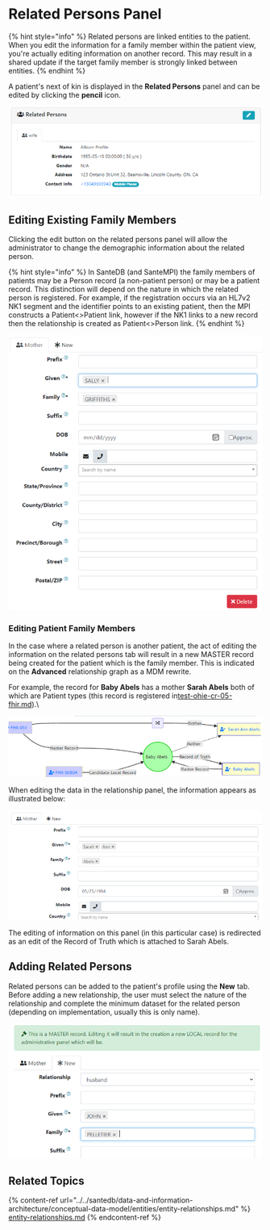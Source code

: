 # Related Persons Panel

{% hint style="info" %}
Related persons are linked entities to the patient. When you edit the information for a family member within the patient view, you're actually editing information on another record. This may result in a shared update if the target family member is strongly linked between entities.
{% endhint %}

A patient's next of kin is displayed in the **Related Persons** panel and can be edited by clicking the **pencil** icon.

![](<../../.gitbook/assets/image (417).png>)

## Editing Existing Family Members

Clicking the edit button on the related persons panel will allow the administrator to change the demographic information about the related person.&#x20;

{% hint style="info" %}
In SanteDB (and SanteMPI) the family members of patients may be a Person record (a non-patient person) or may be a patient record. This distinction will depend on the nature in which the related person is registered. For example, if the registration occurs via an HL7v2 NK1 segment and the identifier points to an existing patient, then the MPI constructs a Patient<>Patient link, however if the NK1 links to a new record then the relationship is created as Patient<>Person link.
{% endhint %}

![](<../../.gitbook/assets/image (452).png>)

### Editing Patient Family Members

In the case where a related person is another patient, the act of editing the information on the related persons tab will result in a new MASTER record being created for the patient which is the family member. This is indicated on the **Advanced** relationship graph as a MDM rewrite.

For example, the record for **Baby Abels** has a mother **Sarah Abels** both of which are Patient types (this record is registered in[test-ohie-cr-05-fhir.md](../../installation/installation-1/deployment/software-deployment/santedb-server/installation-qualification/fhir-interface-validation/mpi-cr-test-cases-for-fhir/test-ohie-cr-05-fhir.md "mention")).\


![](<../../.gitbook/assets/image (436).png>)

When editing the data in the relationship panel, the information appears as illustrated below:

![](<../../.gitbook/assets/image (455) (1).png>)

The editing of information on this panel (in this particular case) is redirected as an edit of the Record of Truth which is attached to Sarah Abels.

## Adding Related Persons

Related persons can be added to the patient's profile using the **New** tab. Before adding a new relationship, the user must select the nature of the relationship and complete the minimum dataset for the related person (depending on implementation, usually this is only name).

![](<../../.gitbook/assets/image (449) (1).png>)

## Related Topics

{% content-ref url="../../santedb/data-and-information-architecture/conceptual-data-model/entities/entity-relationships.md" %}
[entity-relationships.md](../../santedb/data-and-information-architecture/conceptual-data-model/entities/entity-relationships.md)
{% endcontent-ref %}
